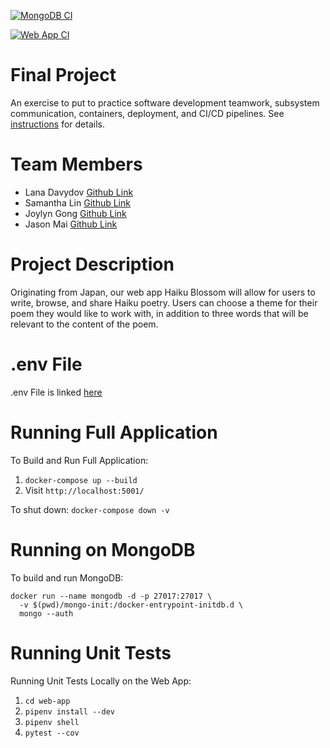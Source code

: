 [![MongoDB CI](https://github.com/software-students-spring2025/5-final-final-push/actions/workflows/mongo-db-tests.yml/badge.svg)](https://github.com/software-students-spring2025/5-final-final-push/actions/workflows/mongo-db-tests.yml)

[![Web App CI](https://github.com/software-students-spring2025/5-final-final-push/actions/workflows/web-app.yml/badge.svg)](https://github.com/software-students-spring2025/5-final-final-push/actions/workflows/web-app.yml)

# Final Project

An exercise to put to practice software development teamwork, subsystem communication, containers, deployment, and CI/CD pipelines. See [instructions](./instructions.md) for details.

# Team Members

- Lana Davydov [Github Link](https://github.com/lanadavydov)
- Samantha Lin [Github Link](https://github.com/sal2948)
- Joylyn Gong [Github Link](https://github.com/joylyngong)
- Jason Mai [Github Link](https://github.com/JasonMai233)

# Project Description
Originating from Japan, our web app Haiku Blossom will allow for users to write, browse, and share Haiku poetry. Users can choose a theme for their poem they would like to work with, in addition to three words that will be relevant to the content of the poem.

# .env File

.env File is linked [here](https://github.com/software-students-spring2025/5-final-final-push/blob/env-file/web-app/.env)

# Running Full Application

To Build and Run Full Application:
1. `docker-compose up --build`
2. Visit `http://localhost:5001/`

To shut down: `docker-compose down -v`

# Running on MongoDB

To build and run MongoDB:
```
docker run --name mongodb -d -p 27017:27017 \
  -v $(pwd)/mongo-init:/docker-entrypoint-initdb.d \
  mongo --auth
```

# Running Unit Tests
Running Unit Tests Locally on the Web App:
1. `cd web-app`
2. `pipenv install --dev`
3. `pipenv shell`
4. `pytest --cov`
